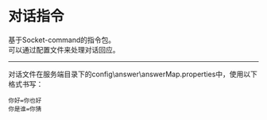 # 对话指令

基于Socket-command的指令包。  
可以通过配置文件来处理对话回应。

------

对话文件在服务端目录下的config\answer\answerMap.properties中，使用以下格式书写：

```properties
你好=你也好
你是谁=你猜
```
